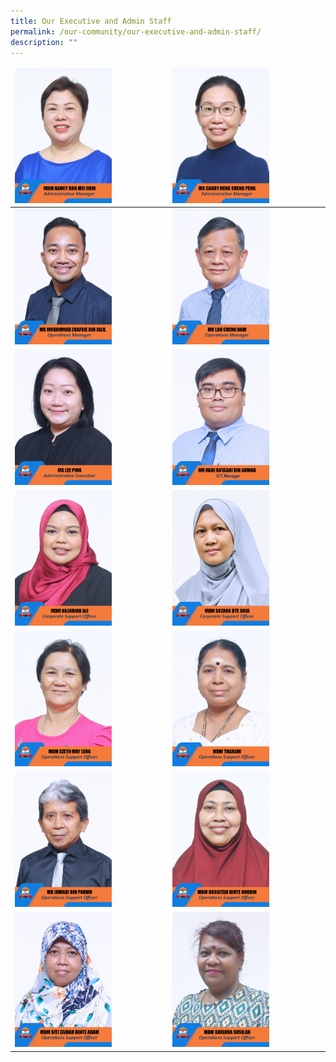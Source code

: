 ```yaml
---
title: Our Executive and Admin Staff
permalink: /our-community/our-executive-and-admin-staff/
description: ""
---
```

<table>
<thead>
  <tr>
    <td><img src="/images/EAS%20Staff/2023_mdm%20nancy%20koh%20mei%20chin.jpg" style="width:65%"></td>
    <td><img src="/images/EAS%20Staff/2023_ms%20candy%20heng%20cheng%20peng.jpg" style="width:65%"></td>
  </tr>
</thead>
<tbody>
  <tr>
    <td><img src="/images/EAS%20Staff/2023_mr%20mohammad%20zhafrie%20bin%20jalil-final.jpg" style="width:65%"></td>
    <td><img src="/images/EAS%20Staff/2023_mr%20lau%20cheng%20nam.jpg" style="width:65%"></td>
  </tr>
  <tr>
    <td><img src="/images/EAS%20Staff/2023_ms%20lee%20ping-final.jpg" style="width:65%"></td>
    <td><img src="/images/EAS%20Staff/2023_mr%20hadi%20asyaari%20bin%20ahmad.jpg" style="width:65%"></td>
  </tr>
  <tr>
    <td><img src="/images/EAS%20Staff/2023_mdm%20nazariah%20ali.jpg" style="width:65%"></td>
    <td><img src="/images/EAS%20Staff/2023_mdm%20suzana%20bte%20suja.jpg" style="width:65%"></td>
  </tr>
  <tr>
    <td><img src="/images/EAS%20Staff/2023_mdm%20szeto%20may%20leng.jpg" style="width:65%"></td>
    <td><img src="/images/EAS%20Staff/2023_mdm%20tharani.jpg" style="width:65%"></td>
  </tr>
  <tr>
  </tr><tr>
    <td><img src="/images/EAS%20Staff/2023_mr%20jumadi%20bin%20pahmu.jpg" style="width:65%"></td>
    <td><img src="/images/EAS%20Staff/2023_mdm%20rossitah%20binte%20nordin.jpg" style="width:65%"></td>
  </tr>
  <tr>
    <td><img src="/images/EAS%20Staff/2023_mdm%20siti%20zaidah%20binte%20adam.jpg" style="width:65%"></td>
    <td><img src="/images/EAS%20Staff/2023_mdm%20krishna%20susilah.jpg" style="width:65%"></td>
  </tr>  
</tbody>
</table>
